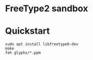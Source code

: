 # FreeType2 sandbox

# Quickstart

```console
sudo apt install libfreetype6-dev
make
feh glyphs/*.ppm
``` 
